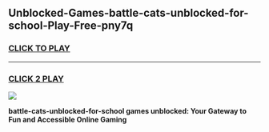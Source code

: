 
## Unblocked-Games-battle-cats-unblocked-for-school-Play-Free-pny7q
<h3>
<a href="https://premium76.site?title=battle-cats-unblocked-for-school&ref=20M">CLICK TO PLAY</a></h3>
<hr>

<h3>
<a href="https://premium76.site?title=battle-cats-unblocked-for-school&ref=20M">CLICK 2 PLAY</a>
  
</h3>

<a href="https://premium76.site?title=battle-cats-unblocked-for-school&ref=19M"><img src="https://clearcache.store/games.png"></a>


**battle-cats-unblocked-for-school games unblocked: Your Gateway to Fun and Accessible Online Gaming**
